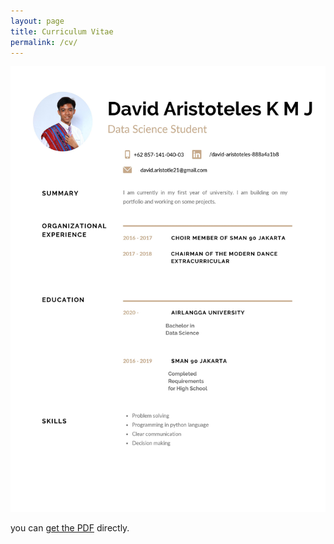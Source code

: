 ```yaml
---
layout: page
title: Curriculum Vitae
permalink: /cv/
---
```


![David's CV](0001.jpg "cv.jpg")

you can [get the PDF](CV.pdf) directly.
